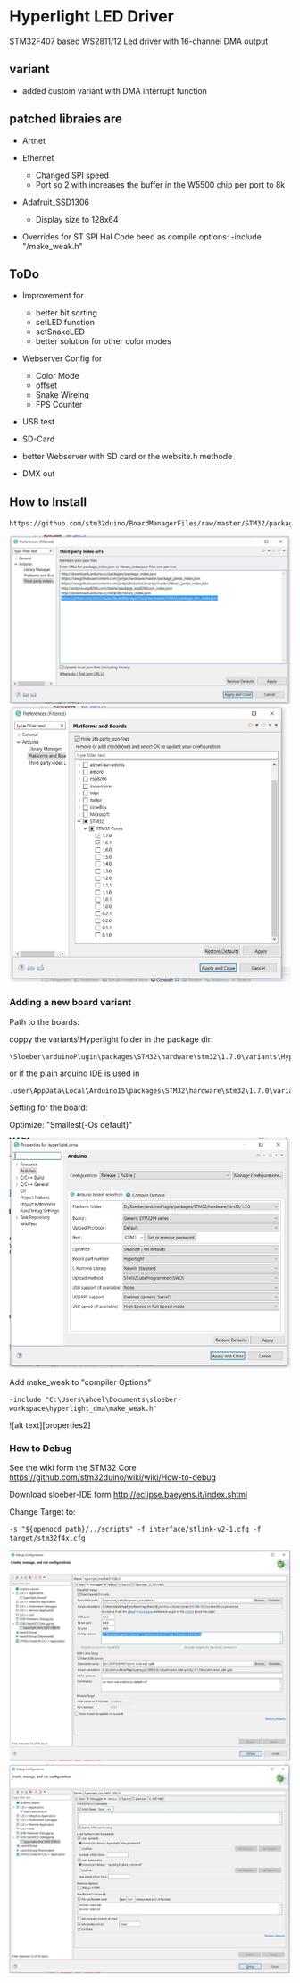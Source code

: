# Hyperlight LED Driver
STM32F407 based WS2811/12 Led driver with 16-channel DMA output

## variant 
* added custom variant with DMA interrupt function

## patched libraies are
* Artnet
* Ethernet
	* Changed SPI speed
	* Port so 2 with increases the buffer in the W5500 chip per port to 8k
* Adafruit_SSD1306
	* Display size to 128x64
	
* Overrides for ST SPI Hal Code beed as compile options: -include "<absolute-src-path>/make_weak.h"
	


## ToDo

* Improvement for
    * better bit sorting
    * setLED function
    * setSnakeLED
    * better solution for other color modes

* Webserver Config for
    * Color Mode
    * offset 
    * Snake Wireing
    * FPS Counter

* USB test
* SD-Card 
* better Webserver with SD card or the website.h methode
* DMX out



## How to Install


```
https://github.com/stm32duino/BoardManagerFiles/raw/master/STM32/package_stm_index.json
```

![alt text][preferences1]
![alt text][preferences2]



### Adding a new board variant 

Path to the boards:

coppy the variants\Hyperlight folder in the package dir:

```
\Sloeber\arduinoPlugin\packages\STM32\hardware\stm32\1.7.0\variants\Hyperlight
```
or if the plain arduino IDE is used in  
```
.user\AppData\Local\Arduino15\packages\STM32\hardware\stm32\1.7.0\variants
```

Setting for the board:

Optimize: "Smallest(-Os default)"

![alt text][properties]

Add make_weak to "compiler Options"
```
-include "C:\Users\ahoel\Documents\sloeber-workspace\hyperlight_dma\make_weak.h"
```
![alt text][properties2]

### How to Debug
See the wiki form the STM32 Core
https://github.com/stm32duino/wiki/wiki/How-to-debug

Download sloeber-IDE form 
http://eclipse.baeyens.it/index.shtml


Change Target to:
```
-s "${openocd_path}/../scripts" -f interface/stlink-v2-1.cfg -f target/stm32f4x.cfg
```
![alt text][debug1]
![alt text][debug2]

[preferences1]: img/preferences_1.JPG "Settings URL for STM32Core"
[preferences2]: img/preferences_2.JPG "Settings URL for STM32Core"
[properties]: img/properties.JPG "properties of the arduino ide"
[debug1]: img/debug_1.JPG "Settings URL for OCD Debugging"
[debug2]: img/debug_2.JPG "Settings URL for OCD Debugging"
